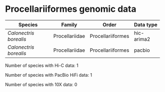 # Procellariiformes genomic data

| Species | Family | Order | Data type |
| -- | --- | --- | --- |
| *Calonectris borealis* | Procellariidae | Procellariiformes | hic-arima2 |
| *Calonectris borealis* | Procellariidae | Procellariiformes | pacbio |

Number of species with Hi-C data: 1

Number of species with PacBio HiFi data: 1

Number of species with 10X data: 0
